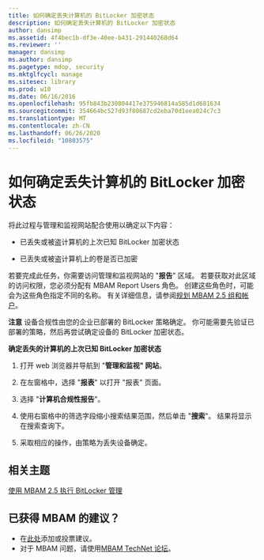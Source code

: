 ```yaml
---
title: 如何确定丢失计算机的 BitLocker 加密状态
description: 如何确定丢失计算机的 BitLocker 加密状态
author: dansimp
ms.assetid: 4f4bec1b-df3e-40ee-b431-291440268d64
ms.reviewer: ''
manager: dansimp
ms.author: dansimp
ms.pagetype: mdop, security
ms.mktglfcycl: manage
ms.sitesec: library
ms.prod: w10
ms.date: 06/16/2016
ms.openlocfilehash: 95fb843b230804417e375946814a585d1d681634
ms.sourcegitcommit: 354664bc527d93f80687cd2eba70d1eea024c7c3
ms.translationtype: MT
ms.contentlocale: zh-CN
ms.lasthandoff: 06/26/2020
ms.locfileid: "10803575"
---
```

# 如何确定丢失计算机的 BitLocker 加密状态


将此过程与管理和监视网站配合使用以确定以下内容：

-   已丢失或被盗计算机的上次已知 BitLocker 加密状态

-   已丢失或被盗计算机上的卷是否已加密

若要完成此任务，你需要访问管理和监视网站的 "**报告**" 区域。 若要获取对此区域的访问权限，您必须分配有 MBAM Report Users 角色。 创建这些角色时，可能会为这些角色指定不同的名称。 有关详细信息，请参阅[规划 MBAM 2.5 组和帐户](planning-for-mbam-25-groups-and-accounts.md#bkmk-helpdesk-roles)。

**注意** 设备合规性由您的企业已部署的 BitLocker 策略确定。 你可能需要先验证已部署的策略，然后再尝试确定设备的 BitLocker 加密状态。

 

**确定丢失的计算机的上次已知 BitLocker 加密状态**

1.  打开 web 浏览器并导航到 "**管理和监视" 网站**。

2.  在左窗格中，选择 "**报表**" 以打开 "报表" 页面。

3.  选择 "**计算机合规性报告**"。

4.  使用右窗格中的筛选字段缩小搜索结果范围，然后单击 "**搜索**"。 结果将显示在搜索查询下。

5.  采取相应的操作，由策略为丢失设备确定。



## 相关主题


[使用 MBAM 2.5 执行 BitLocker 管理](performing-bitlocker-management-with-mbam-25.md)

 
## 已获得 MBAM 的建议？
- 在[此处](http://mbam.uservoice.com/forums/268571-microsoft-bitlocker-administration-and-monitoring)添加或投票建议。 
- 对于 MBAM 问题，请使用[MBAM TechNet 论坛](https://social.technet.microsoft.com/Forums/home?forum=mdopmbam)。
 





